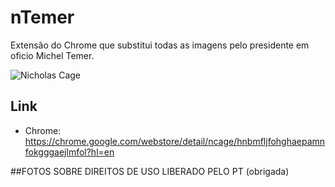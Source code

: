 # nTemer
Extensão do Chrome que substitui todas as imagens pelo presidente em oficio Michel Temer.

![Nicholas Cage](https://lh3.googleusercontent.com/9JhvxuStnEhLKRC-AyoSUkeMud32xXGffP29-OAifL3O_9cyOD0_OGE4nCo5bePOqZnYB1nE=w640-h400-e365)


## Link
* Chrome: https://chrome.google.com/webstore/detail/ncage/hnbmfljfohghaepamnfokgggaejlmfol?hl=en


##FOTOS SOBRE DIREITOS DE USO LIBERADO PELO PT
(obrigada)